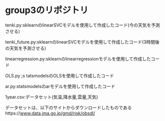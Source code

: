 # group3のリポジトリ
tenki.py:sklearnのlinearSVCモデルを使用して作成したコード(今の天気を予測させる)

tenki_future.py:sklearnのlinearSVCモデルを使用して作成したコード(3時間後の天気を予測させる)

linearregression.py:sklearnのlinearregressionモデルを使用して作成したコード

OLS.py ;s tatsmodelsのOLSを使用して作成したコード

ar.py:statsmodelsのarモデルを使用して作成したコード

1year.csv:データセット(気温,降水量,雲量,天気)

データセットは、以下のサイトからダウンロードしたものであるhttps://www.data.jma.go.jp/gmd/risk/obsdl/